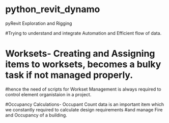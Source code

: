 # python_revit_dynamo
pyRevit Exploration and Rigging 

#Trying to understand and integrate Automation and Efficient flow of data.

# Worksets- Creating and Assigning items to worksets, becomes a bulky task if not managed properly.
#hence the need of scripts for Workset Management is always required to control element organistaion in a project.

#Occupancy Calculations- Occupant Count data is an important item which we constantly required to calculate design requirements
#and manage Fire and Occupancy of a building.

